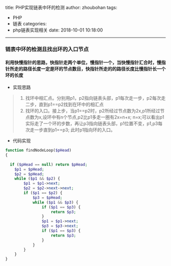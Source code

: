 title: PHP实现链表中环的检测
author: zhoubohan
tags:
  - PHP
  - 链表
categories:
  - php链表实现相关
date: 2018-10-01 10:18:00
---
### 链表中环的检测且找出环的入口节点


#### 利用快慢指针的思路，快指针走两个单位，慢指针一个，当快慢指针汇合时，慢指针所走的路径长度一定是环的节点数目，快指针所走的的路径长度比慢指针长一个环的长度

* 实现思路
> 1. 找环中相汇点。分别用p1，p2指向链表头部，p1每次走一步，p2每次走二步，直到p1==p2找到在环中的相汇点
> 2. 找环的入口。接上步，当p1==p2时，p2所经过节点数为2x,p1所经过节点数为x,设环中有n个节点,p2比p1多走一圈有2x=n+x; n=x;可以看出p1实际走了一个环的步数，再让p3指向链表头部，p1位置不变，p1,p3每次走一步直到p1==p3; 此时p1指向环的入口。

* 代码实现

```php
function findNodeLoop($pHead)
{
	
  if ($pHead == null) return $pHead;
    $p1 = $pHead;
    $p2 = $pHead;
    while ($p1 && $p2) {
    	$p1 = $p1->next;
        $p2 = $p2->next->next;
        if ($p1 == $p2) {
        	$p3 = $pHead;
            while ($p1 && $p3) {
            	if ($p1 == $p3) {
                	return $p3;
                }
                $p1 = $p1->next;
                $p3 = $p3->next;
                if ($p1 == $p3) {
                	return $p3;
                }
            }
        }
    }
}
```